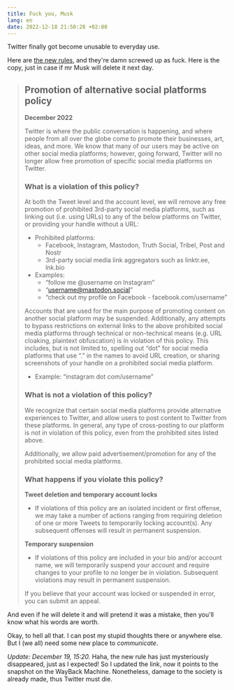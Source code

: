 ```yaml
---
title: Fuck you, Musk
lang: en
date: 2022-12-18 21:50:28 +02:00
---
```


Twitter finally got become unusable to everyday use.

Here are [the new rules][1], and they're damn screwed up as fuck. Here is the copy, just in case if mr Musk will delete it next day.

> ## Promotion of alternative social platforms policy
>
> **December 2022**
> 
> Twitter is where the public conversation is happening, and where people from all over the globe come to promote their businesses, art, ideas, and more. We know that many of our users may be active on other social media platforms; however, going forward, Twitter will no longer allow free promotion of specific social media platforms on Twitter.
> 
> ### What is a violation of this policy?
> 
> At both the Tweet level and the account level, we will remove any free promotion of prohibited 3rd-party social media platforms, such as linking out (i.e. using URLs) to any of the below platforms on Twitter, or providing your handle without a URL:
> 
>  - Prohibited platforms:
>     - Facebook, Instagram, Mastodon, Truth Social, Tribel, Post and Nostr
>     - 3rd-party social media link aggregators such as linktr.ee, lnk.bio
>  - Examples: 
>     - “follow me @username on Instagram”
>     - “username@mastodon.social”
>     - “check out my profile on Facebook - facebook.com/username”
> 
> Accounts that are used for the main purpose of promoting content on another social platform may be suspended.  Additionally, any attempts to bypass restrictions on external links to the above prohibited social media platforms through technical or non-technical means (e.g. URL cloaking, plaintext obfuscation) is in violation of this policy. This includes, but is not limited to, spelling out “dot” for social media platforms that use “.” in the names to avoid URL creation, or sharing screenshots of your handle on a prohibited social media platform.
> 
>  - Example: “instagram dot com/username”
> 
> ### What is not a violation of this policy?
> 
> We recognize that certain social media platforms provide alternative experiences to Twitter, and allow users to post content to Twitter from these platforms. In general, any type of cross-posting to our platform is not in violation of this policy, even from the prohibited sites listed above.
> 
> Additionally, we allow paid advertisement/promotion for any of the prohibited social media platforms.
> 
> ### What happens if you violate this policy?
> 
> **Tweet deletion and temporary account locks**
> 
> - If violations of this policy are an isolated incident or first offense, we may take a number of actions ranging from requiring deletion of one or more Tweets to temporarily locking account(s). Any subsequent offenses will result in permanent suspension.
> 
> **Temporary suspension**
> 
> - If violations of this policy are included in your bio and/or account name, we will temporarily suspend your account and require changes to your profile to no longer be in violation. Subsequent violations may result in permanent suspension.
> 
> If you believe that your account was locked or suspended in error, you can submit an appeal.

And even if he will delete it and will pretend it was a mistake, then you'll know what his words are worth.

Okay, to hell all that. I can post my stupid thoughts there or anywhere else. But I (we all) need some new place to _communicate_.

_Update: December 19, 15:20._ Haha, the new rule has just mysteriously disappeared, just as I expected! So I updated the link, now it points to the snapshot on the WayBack Machine. Nonetheless, damage to the society is already made, thus Twitter must die.

[x]: https://help.twitter.com/en/rules-and-policies/social-platforms-policy
[1]: https://web.archive.org/web/20221218220050/https://help.twitter.com/en/rules-and-policies/social-platforms-policy
